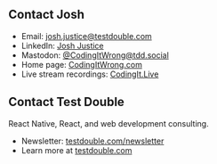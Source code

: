 ## Contact Josh

- Email: josh.justice@testdouble.com
- LinkedIn: [Josh Justice](https://www.linkedin.com/in/jjustice/)
- Mastodon: [@CodingItWrong@tdd.social](https://tdd.social/@CodingItWrong)
- Home page: [CodingItWrong.com](https://codingitwrong.com)
- Live stream recordings: [CodingIt.Live](/live)

## Contact Test Double

React Native, React, and web development consulting.

- Newsletter: [testdouble.com/newsletter](https://testdouble.com/newsletter)
- Learn more at [testdouble.com](https://testdouble.com/)
